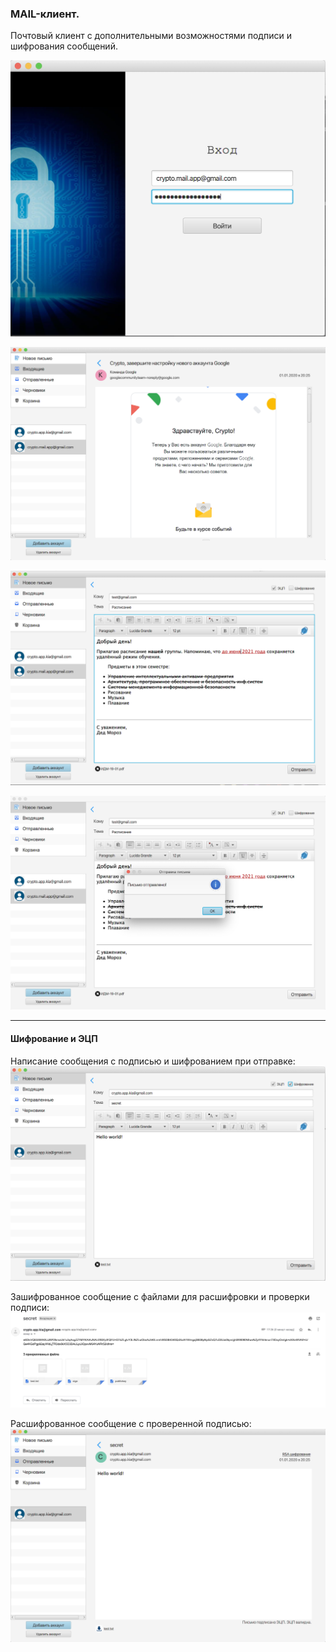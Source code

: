 ### MAIL-клиент.
Почтовый клиент с дополнительными возможностями подписи и шифрования сообщений.

![1](screenshots/authentification.png)

![2](screenshots/reading.png)

![3](screenshots/writing.png)

![4](screenshots/send-mail.png)

--------------------------------
#### Шифрование и ЭЦП

Написание сообщения с подписью и шифрованием при отправке:
![4](screenshots/writing-crypto.png)

Зашифрованное сообщение с файлами для расшифровки и проверки подписи:
![5](screenshots/encrypted.png)

Расшифрованное сообщение с проверенной подписью:
![6](screenshots/reading-crypto.png)
